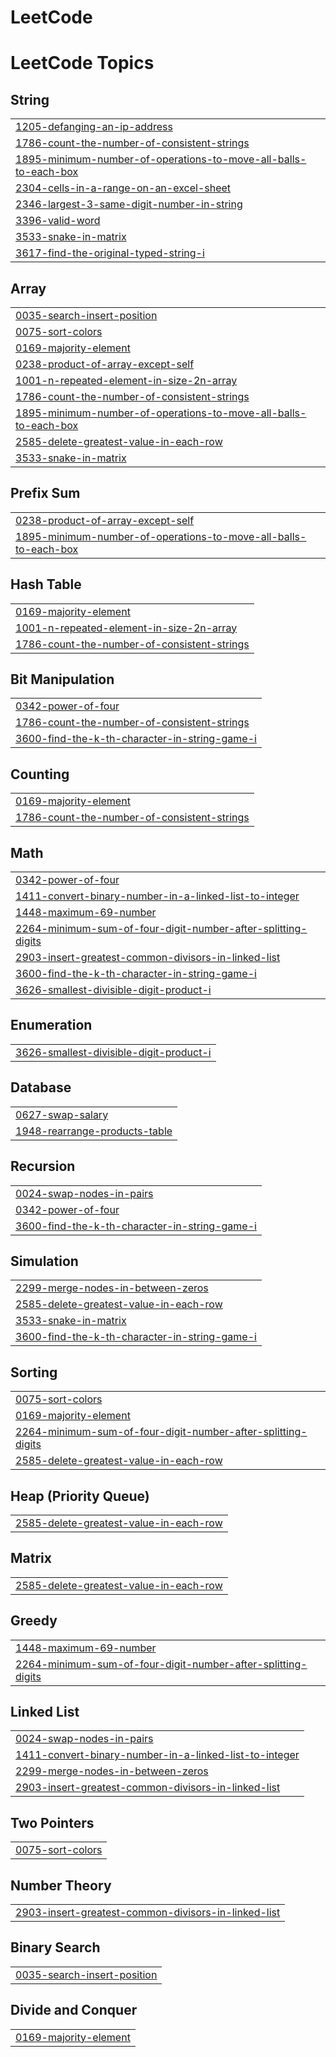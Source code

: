 # LeetCode
<!---LeetCode Topics Start-->
# LeetCode Topics
## String
|  |
| ------- |
| [1205-defanging-an-ip-address](https://github.com/SandeepKumarMamidipaka/LeetCode/tree/master/1205-defanging-an-ip-address) |
| [1786-count-the-number-of-consistent-strings](https://github.com/SandeepKumarMamidipaka/LeetCode/tree/master/1786-count-the-number-of-consistent-strings) |
| [1895-minimum-number-of-operations-to-move-all-balls-to-each-box](https://github.com/SandeepKumarMamidipaka/LeetCode/tree/master/1895-minimum-number-of-operations-to-move-all-balls-to-each-box) |
| [2304-cells-in-a-range-on-an-excel-sheet](https://github.com/SandeepKumarMamidipaka/LeetCode/tree/master/2304-cells-in-a-range-on-an-excel-sheet) |
| [2346-largest-3-same-digit-number-in-string](https://github.com/SandeepKumarMamidipaka/LeetCode/tree/master/2346-largest-3-same-digit-number-in-string) |
| [3396-valid-word](https://github.com/SandeepKumarMamidipaka/LeetCode/tree/master/3396-valid-word) |
| [3533-snake-in-matrix](https://github.com/SandeepKumarMamidipaka/LeetCode/tree/master/3533-snake-in-matrix) |
| [3617-find-the-original-typed-string-i](https://github.com/SandeepKumarMamidipaka/LeetCode/tree/master/3617-find-the-original-typed-string-i) |
## Array
|  |
| ------- |
| [0035-search-insert-position](https://github.com/SandeepKumarMamidipaka/LeetCode/tree/master/0035-search-insert-position) |
| [0075-sort-colors](https://github.com/SandeepKumarMamidipaka/LeetCode/tree/master/0075-sort-colors) |
| [0169-majority-element](https://github.com/SandeepKumarMamidipaka/LeetCode/tree/master/0169-majority-element) |
| [0238-product-of-array-except-self](https://github.com/SandeepKumarMamidipaka/LeetCode/tree/master/0238-product-of-array-except-self) |
| [1001-n-repeated-element-in-size-2n-array](https://github.com/SandeepKumarMamidipaka/LeetCode/tree/master/1001-n-repeated-element-in-size-2n-array) |
| [1786-count-the-number-of-consistent-strings](https://github.com/SandeepKumarMamidipaka/LeetCode/tree/master/1786-count-the-number-of-consistent-strings) |
| [1895-minimum-number-of-operations-to-move-all-balls-to-each-box](https://github.com/SandeepKumarMamidipaka/LeetCode/tree/master/1895-minimum-number-of-operations-to-move-all-balls-to-each-box) |
| [2585-delete-greatest-value-in-each-row](https://github.com/SandeepKumarMamidipaka/LeetCode/tree/master/2585-delete-greatest-value-in-each-row) |
| [3533-snake-in-matrix](https://github.com/SandeepKumarMamidipaka/LeetCode/tree/master/3533-snake-in-matrix) |
## Prefix Sum
|  |
| ------- |
| [0238-product-of-array-except-self](https://github.com/SandeepKumarMamidipaka/LeetCode/tree/master/0238-product-of-array-except-self) |
| [1895-minimum-number-of-operations-to-move-all-balls-to-each-box](https://github.com/SandeepKumarMamidipaka/LeetCode/tree/master/1895-minimum-number-of-operations-to-move-all-balls-to-each-box) |
## Hash Table
|  |
| ------- |
| [0169-majority-element](https://github.com/SandeepKumarMamidipaka/LeetCode/tree/master/0169-majority-element) |
| [1001-n-repeated-element-in-size-2n-array](https://github.com/SandeepKumarMamidipaka/LeetCode/tree/master/1001-n-repeated-element-in-size-2n-array) |
| [1786-count-the-number-of-consistent-strings](https://github.com/SandeepKumarMamidipaka/LeetCode/tree/master/1786-count-the-number-of-consistent-strings) |
## Bit Manipulation
|  |
| ------- |
| [0342-power-of-four](https://github.com/SandeepKumarMamidipaka/LeetCode/tree/master/0342-power-of-four) |
| [1786-count-the-number-of-consistent-strings](https://github.com/SandeepKumarMamidipaka/LeetCode/tree/master/1786-count-the-number-of-consistent-strings) |
| [3600-find-the-k-th-character-in-string-game-i](https://github.com/SandeepKumarMamidipaka/LeetCode/tree/master/3600-find-the-k-th-character-in-string-game-i) |
## Counting
|  |
| ------- |
| [0169-majority-element](https://github.com/SandeepKumarMamidipaka/LeetCode/tree/master/0169-majority-element) |
| [1786-count-the-number-of-consistent-strings](https://github.com/SandeepKumarMamidipaka/LeetCode/tree/master/1786-count-the-number-of-consistent-strings) |
## Math
|  |
| ------- |
| [0342-power-of-four](https://github.com/SandeepKumarMamidipaka/LeetCode/tree/master/0342-power-of-four) |
| [1411-convert-binary-number-in-a-linked-list-to-integer](https://github.com/SandeepKumarMamidipaka/LeetCode/tree/master/1411-convert-binary-number-in-a-linked-list-to-integer) |
| [1448-maximum-69-number](https://github.com/SandeepKumarMamidipaka/LeetCode/tree/master/1448-maximum-69-number) |
| [2264-minimum-sum-of-four-digit-number-after-splitting-digits](https://github.com/SandeepKumarMamidipaka/LeetCode/tree/master/2264-minimum-sum-of-four-digit-number-after-splitting-digits) |
| [2903-insert-greatest-common-divisors-in-linked-list](https://github.com/SandeepKumarMamidipaka/LeetCode/tree/master/2903-insert-greatest-common-divisors-in-linked-list) |
| [3600-find-the-k-th-character-in-string-game-i](https://github.com/SandeepKumarMamidipaka/LeetCode/tree/master/3600-find-the-k-th-character-in-string-game-i) |
| [3626-smallest-divisible-digit-product-i](https://github.com/SandeepKumarMamidipaka/LeetCode/tree/master/3626-smallest-divisible-digit-product-i) |
## Enumeration
|  |
| ------- |
| [3626-smallest-divisible-digit-product-i](https://github.com/SandeepKumarMamidipaka/LeetCode/tree/master/3626-smallest-divisible-digit-product-i) |
## Database
|  |
| ------- |
| [0627-swap-salary](https://github.com/SandeepKumarMamidipaka/LeetCode/tree/master/0627-swap-salary) |
| [1948-rearrange-products-table](https://github.com/SandeepKumarMamidipaka/LeetCode/tree/master/1948-rearrange-products-table) |
## Recursion
|  |
| ------- |
| [0024-swap-nodes-in-pairs](https://github.com/SandeepKumarMamidipaka/LeetCode/tree/master/0024-swap-nodes-in-pairs) |
| [0342-power-of-four](https://github.com/SandeepKumarMamidipaka/LeetCode/tree/master/0342-power-of-four) |
| [3600-find-the-k-th-character-in-string-game-i](https://github.com/SandeepKumarMamidipaka/LeetCode/tree/master/3600-find-the-k-th-character-in-string-game-i) |
## Simulation
|  |
| ------- |
| [2299-merge-nodes-in-between-zeros](https://github.com/SandeepKumarMamidipaka/LeetCode/tree/master/2299-merge-nodes-in-between-zeros) |
| [2585-delete-greatest-value-in-each-row](https://github.com/SandeepKumarMamidipaka/LeetCode/tree/master/2585-delete-greatest-value-in-each-row) |
| [3533-snake-in-matrix](https://github.com/SandeepKumarMamidipaka/LeetCode/tree/master/3533-snake-in-matrix) |
| [3600-find-the-k-th-character-in-string-game-i](https://github.com/SandeepKumarMamidipaka/LeetCode/tree/master/3600-find-the-k-th-character-in-string-game-i) |
## Sorting
|  |
| ------- |
| [0075-sort-colors](https://github.com/SandeepKumarMamidipaka/LeetCode/tree/master/0075-sort-colors) |
| [0169-majority-element](https://github.com/SandeepKumarMamidipaka/LeetCode/tree/master/0169-majority-element) |
| [2264-minimum-sum-of-four-digit-number-after-splitting-digits](https://github.com/SandeepKumarMamidipaka/LeetCode/tree/master/2264-minimum-sum-of-four-digit-number-after-splitting-digits) |
| [2585-delete-greatest-value-in-each-row](https://github.com/SandeepKumarMamidipaka/LeetCode/tree/master/2585-delete-greatest-value-in-each-row) |
## Heap (Priority Queue)
|  |
| ------- |
| [2585-delete-greatest-value-in-each-row](https://github.com/SandeepKumarMamidipaka/LeetCode/tree/master/2585-delete-greatest-value-in-each-row) |
## Matrix
|  |
| ------- |
| [2585-delete-greatest-value-in-each-row](https://github.com/SandeepKumarMamidipaka/LeetCode/tree/master/2585-delete-greatest-value-in-each-row) |
## Greedy
|  |
| ------- |
| [1448-maximum-69-number](https://github.com/SandeepKumarMamidipaka/LeetCode/tree/master/1448-maximum-69-number) |
| [2264-minimum-sum-of-four-digit-number-after-splitting-digits](https://github.com/SandeepKumarMamidipaka/LeetCode/tree/master/2264-minimum-sum-of-four-digit-number-after-splitting-digits) |
## Linked List
|  |
| ------- |
| [0024-swap-nodes-in-pairs](https://github.com/SandeepKumarMamidipaka/LeetCode/tree/master/0024-swap-nodes-in-pairs) |
| [1411-convert-binary-number-in-a-linked-list-to-integer](https://github.com/SandeepKumarMamidipaka/LeetCode/tree/master/1411-convert-binary-number-in-a-linked-list-to-integer) |
| [2299-merge-nodes-in-between-zeros](https://github.com/SandeepKumarMamidipaka/LeetCode/tree/master/2299-merge-nodes-in-between-zeros) |
| [2903-insert-greatest-common-divisors-in-linked-list](https://github.com/SandeepKumarMamidipaka/LeetCode/tree/master/2903-insert-greatest-common-divisors-in-linked-list) |
## Two Pointers
|  |
| ------- |
| [0075-sort-colors](https://github.com/SandeepKumarMamidipaka/LeetCode/tree/master/0075-sort-colors) |
## Number Theory
|  |
| ------- |
| [2903-insert-greatest-common-divisors-in-linked-list](https://github.com/SandeepKumarMamidipaka/LeetCode/tree/master/2903-insert-greatest-common-divisors-in-linked-list) |
## Binary Search
|  |
| ------- |
| [0035-search-insert-position](https://github.com/SandeepKumarMamidipaka/LeetCode/tree/master/0035-search-insert-position) |
## Divide and Conquer
|  |
| ------- |
| [0169-majority-element](https://github.com/SandeepKumarMamidipaka/LeetCode/tree/master/0169-majority-element) |
<!---LeetCode Topics End-->